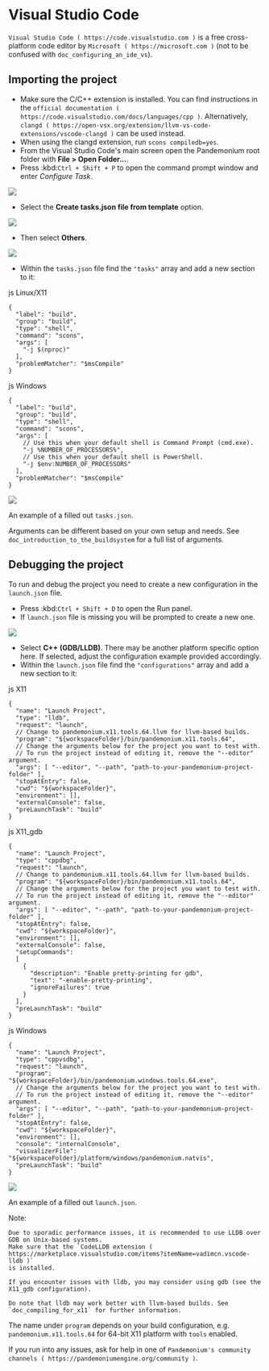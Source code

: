 

# Visual Studio Code

`Visual Studio Code ( https://code.visualstudio.com )` is a free cross-platform code editor
by `Microsoft ( https://microsoft.com )` (not to be confused with `doc_configuring_an_ide_vs`).

## Importing the project

- Make sure the C/C++ extension is installed. You can find instructions in
  the `official documentation ( https://code.visualstudio.com/docs/languages/cpp )`.
  Alternatively, `clangd ( https://open-vsx.org/extension/llvm-vs-code-extensions/vscode-clangd )`
  can be used instead.
- When using the clangd extension, run `scons compiledb=yes`.
- From the Visual Studio Code's main screen open the Pandemonium root folder with
  **File > Open Folder...**.
- Press :kbd:`Ctrl + Shift + P` to open the command prompt window and enter *Configure Task*.

![](img/vscode_configure_task.png)

- Select the **Create tasks.json file from template** option.

![](img/vscode_create_tasksjson.png)

- Then select **Others**.

![](img/vscode_create_tasksjson_others.png)

- Within the `tasks.json` file find the `"tasks"` array and add a new section to it:

js Linux/X11

```
{
  "label": "build",
  "group": "build",
  "type": "shell",
  "command": "scons",
  "args": [
    "-j $(nproc)"
  ],
  "problemMatcher": "$msCompile"
}
```

js Windows

```
{
  "label": "build",
  "group": "build",
  "type": "shell",
  "command": "scons",
  "args": [
    // Use this when your default shell is Command Prompt (cmd.exe).
    "-j %NUMBER_OF_PROCESSORS%",
    // Use this when your default shell is PowerShell.
    "-j $env:NUMBER_OF_PROCESSORS"
  ],
  "problemMatcher": "$msCompile"
}
```

![](img/vscode_3_tasks.json.png)

An example of a filled out `tasks.json`.

Arguments can be different based on your own setup and needs. See
`doc_introduction_to_the_buildsystem` for a full list of arguments.

## Debugging the project

To run and debug the project you need to create a new configuration in the `launch.json` file.

- Press :kbd:`Ctrl + Shift + D` to open the Run panel.
- If `launch.json` file is missing you will be prompted to create a new one.

![](img/vscode_1_create_launch.json.png)

- Select **C++ (GDB/LLDB)**. There may be another platform specific option here. If selected,
  adjust the configuration example provided accordingly.
- Within the `launch.json` file find the `"configurations"` array and add a new section to it:

js X11

```
{
  "name": "Launch Project",
  "type": "lldb",
  "request": "launch",
  // Change to pandemonium.x11.tools.64.llvm for llvm-based builds.
  "program": "${workspaceFolder}/bin/pandemonium.x11.tools.64",
  // Change the arguments below for the project you want to test with.
  // To run the project instead of editing it, remove the "--editor" argument.
  "args": [ "--editor", "--path", "path-to-your-pandemonium-project-folder" ],
  "stopAtEntry": false,
  "cwd": "${workspaceFolder}",
  "environment": [],
  "externalConsole": false,
  "preLaunchTask": "build"
}

```

js X11_gdb

```
{
  "name": "Launch Project",
  "type": "cppdbg",
  "request": "launch",
  // Change to pandemonium.x11.tools.64.llvm for llvm-based builds.
  "program": "${workspaceFolder}/bin/pandemonium.x11.tools.64",
  // Change the arguments below for the project you want to test with.
  // To run the project instead of editing it, remove the "--editor" argument.
  "args": [ "--editor", "--path", "path-to-your-pandemonium-project-folder" ],
  "stopAtEntry": false,
  "cwd": "${workspaceFolder}",
  "environment": [],
  "externalConsole": false,
  "setupCommands":
  [
    {
      "description": "Enable pretty-printing for gdb",
      "text": "-enable-pretty-printing",
      "ignoreFailures": true
    }
  ],
  "preLaunchTask": "build"
}
```

js Windows

```
{
  "name": "Launch Project",
  "type": "cppvsdbg",
  "request": "launch",
  "program": "${workspaceFolder}/bin/pandemonium.windows.tools.64.exe",
  // Change the arguments below for the project you want to test with.
  // To run the project instead of editing it, remove the "--editor" argument.
  "args": [ "--editor", "--path", "path-to-your-pandemonium-project-folder" ],
  "stopAtEntry": false,
  "cwd": "${workspaceFolder}",
  "environment": [],
  "console": "internalConsole",
  "visualizerFile": "${workspaceFolder}/platform/windows/pandemonium.natvis",
  "preLaunchTask": "build"
}
```

![](img/vscode_2_launch.json.png)

   An example of a filled out `launch.json`.


Note:


    Due to sporadic performance issues, it is recommended to use LLDB over GDB on Unix-based systems.
    Make sure that the `CodeLLDB extension ( https://marketplace.visualstudio.com/items?itemName=vadimcn.vscode-lldb )`
    is installed.

    If you encounter issues with lldb, you may consider using gdb (see the X11_gdb configuration).

    Do note that lldb may work better with llvm-based builds. See `doc_compiling_for_x11` for further information.

The name under `program` depends on your build configuration,
e.g. `pandemonium.x11.tools.64` for 64-bit X11 platform with `tools` enabled.

If you run into any issues, ask for help in one of
`Pandemonium's community channels ( https://pandemoniumengine.org/community )`.
